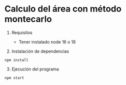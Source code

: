 
# Calculo del área con método montecarlo

1. Requisitos
    * Tener instalado node 16 o 18


2. Instalación de dependencias
```
npm install 
```

3. Ejecución del programa
```
npm start
```
